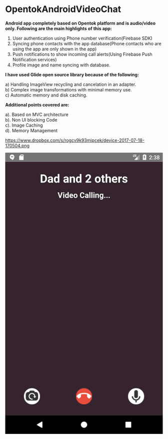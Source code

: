 # OpentokAndroidVideoChat

<b> Android app completely based on Opentok platform and is audio/video only. Following are the main highlights of this app:</b>

1) User authentication using Phone number verification(Firebase SDK)  
2) Syncing phone contacts with the app database(Phone contacts who are using the app are only shown in the app)  
3) Push notifications to show incoming call alerts(Using Firebase Push Notification services)  
4) Profile image and name syncing with database.  

<b> I have used Glide open source library because of the following:</b>  

a) Handling ImageView recycling and cancelation in an adapter.  
b) Complex image transformations with minimal memory use.  
c) Automatic memory and disk caching.  

<b> Additional points covered are:</b>  

a). Based on MVC architecture  
b). Non UI blocking Code  
c). Image Caching  
d). Memory Management  


https://www.dropbox.com/s/rogcv9k93mipcek/device-2017-07-18-170504.png

![Alt text](./calling.png?raw=true "Title")

